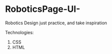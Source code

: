 # RoboticsPage-UI-
Robotics Design just practice, and take inspiration

Technologies: 
  1. CSS
  2. HTML
